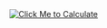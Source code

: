 <a href="https://example.com" target="_blank">
  <img src="https://img.shields.io/badge/Click%20Me%20to%20Calculate-1E90FF?style=for-the-badge&logo=googlecalculator&logoColor=white" alt="Click Me to Calculate"/>
</a>
